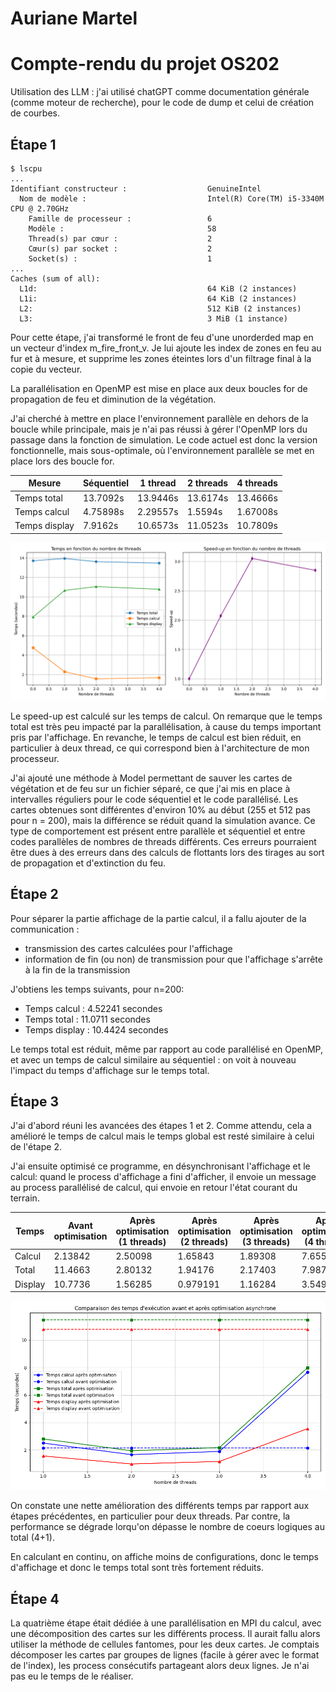 # Auriane Martel

# Compte-rendu du projet OS202

Utilisation des LLM : j'ai utilisé chatGPT comme documentation générale (comme moteur de recherche), pour le code de dump et celui de création de courbes.

## Étape 1

```
$ lscpu
...
Identifiant constructeur :                  GenuineIntel
  Nom de modèle :                           Intel(R) Core(TM) i5-3340M CPU @ 2.70GHz
    Famille de processeur :                 6
    Modèle :                                58
    Thread(s) par cœur :                    2
    Cœur(s) par socket :                    2
    Socket(s) :                             1
...
Caches (sum of all):                        
  L1d:                                      64 KiB (2 instances)
  L1i:                                      64 KiB (2 instances)
  L2:                                       512 KiB (2 instances)
  L3:                                       3 MiB (1 instance)
```

Pour cette étape, j'ai transformé le front de feu d'une unorderded map en un vecteur d'index m_fire_front_v.
Je lui ajoute les index de zones en feu au fur et à mesure, et supprime les zones éteintes lors d'un filtrage final à la copie du vecteur.

La parallélisation en OpenMP est mise en place aux deux boucles for de propagation de feu et diminution de la végétation.

J'ai cherché à mettre en place l'environnement parallèle en dehors de la boucle while principale, mais je n'ai pas réussi à gérer l'OpenMP lors du passage dans la fonction de simulation. Le code actuel est donc la version fonctionnelle, mais sous-optimale, où l'environnement parallèle se met en place lors des boucle for.


Mesure          | Séquentiel |  1 thread  | 2 threads | 4 threads |
----------------|------------|------------|-----------|-----------|
Temps total     |  13.7092s  |  13.9446s  |  13.6174s |  13.4666s |
Temps calcul    |  4.75898s  |  2.29557s  |  1.5594s  |  1.67008s |
Temps display   |  7.9162s   |  10.6573s  |  11.0523s |  10.7809s |

![Courbes d'acceleration](src_etp1/result.png)

Le speed-up est calculé sur les temps de calcul. On remarque que le temps total est très peu impacté par la parallélisation, à cause du temps important pris par l'affichage. En revanche, le temps de calcul est bien réduit, en particulier à deux thread, ce qui correspond bien à l'architecture de mon processeur. 

J'ai ajouté une méthode à Model permettant de sauver les cartes de végétation et de feu sur un fichier séparé, ce que j'ai mis en place à intervalles réguliers pour le code séquentiel et le code parallélisé. Les cartes obtenues sont différentes d'environ 10% au début (255 et 512 pas pour n = 200), mais la différence se réduit quand la simulation avance. Ce type de comportement est présent entre parallèle et séquentiel et entre codes parallèles de nombres de threads différents. Ces erreurs pourraient être dues à des erreurs dans des calculs de flottants lors des tirages au sort de propagation et d'extinction du feu.

## Étape 2

Pour séparer la partie affichage de la partie calcul, il a fallu ajouter de la communication :
- transmission des cartes calculées pour l'affichage
- information de fin (ou non) de transmission pour que l'affichage s'arrête à la fin de la transmission

J'obtiens les temps suivants, pour n=200: 
- Temps calcul : 4.52241 secondes
- Temps total : 11.0711 secondes
- Temps display : 10.4424 secondes

Le temps total est réduit, même par rapport au code parallélisé en OpenMP, et avec un temps de calcul similaire au séquentiel : on voit à nouveau l'impact du temps d'affichage sur le temps total.

## Étape 3

J'ai d'abord réuni les avancées des étapes 1 et 2. Comme attendu, cela a amélioré le temps de calcul mais le temps global est resté similaire à celui de l'étape 2.

J'ai ensuite optimisé ce programme, en désynchronisant l'affichage et le calcul: quand le process d'affichage a fini d'afficher, il envoie un message au process parallélisé de calcul, qui envoie en retour l'état courant du terrain.

| Temps | Avant optimisation | Après optimisation (1 threads) | Après optimisation (2 threads) | Après optimisation (3 threads) | Après optimisation (4 threads) |
|---|---|---|---|---|---|
| Calcul | 2.13842 | 2.50098 | 1.65843 | 1.89308 | 7.65524 |
| Total | 11.4663 | 2.80132 | 1.94176 | 2.17403 | 7.98798 |
| Display | 10.7736 | 1.56285 | 0.979191 | 1.16284 | 3.54902 |

![Evolution des temps en fonction du nombre de threads et de la présence de l'optimisation](src_etp3/result.png)

On constate une nette amélioration des différents temps par rapport aux étapes précédentes, en particulier pour deux threads. Par contre, la performance se dégrade lorqu'on dépasse le nombre de coeurs logiques au total (4+1).

En calculant en continu, on affiche moins de configurations, donc le temps d'affichage et donc le temps total sont très fortement réduits.


## Étape 4

La quatrième étape était dédiée à une parallélisation en MPI du calcul, avec une décomposition des cartes sur les différents process. Il aurait fallu alors utiliser la méthode de cellules fantomes, pour les deux cartes. Je comptais décomposer les cartes par groupes de lignes (facile à gérer avec le format de l'index), les process consécutifs partageant alors deux lignes. Je n'ai pas eu le temps de le réaliser.








